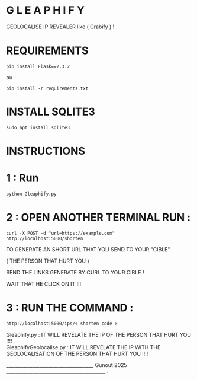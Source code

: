# G L E A P H I F Y
GEOLOCALISE IP REVEALER like ( Grabify ) !

# REQUIREMENTS 

    pip install Flask==2.3.2

ou 

    pip install -r requirements.txt 

# INSTALL SQLITE3

    sudo apt install sqlite3
  

# INSTRUCTIONS

# 1 : Run 

    python Gleaphify.py 

# 2 : OPEN ANOTHER TERMINAL RUN :

    curl -X POST -d "url=https://example.com" http://localhost:5000/shorten

TO GENERATE AN SHORT URL THAT YOU SEND TO YOUR "CIBLE" 

( THE PERSON THAT HURT YOU ) 

SEND THE LINKS GENERATE BY CURL TO YOUR CIBLE ! 

WAIT THAT HE CLICK ON IT !!!

# 3 : RUN THE COMMAND :

    http://localhost:5000/ips/< shorten code >

Gleaphify.py : IT WILL REVELATE THE IP OF THE PERSON THAT HURT YOU !!!!  
GleaphifyGeolocalise.py : IT WILL REVELATE THE IP WITH THE GEOLOCALISATION OF THE PERSON THAT HURT YOU !!!!  


_____________________________________ Gunout 2025 __________________________________________ .
